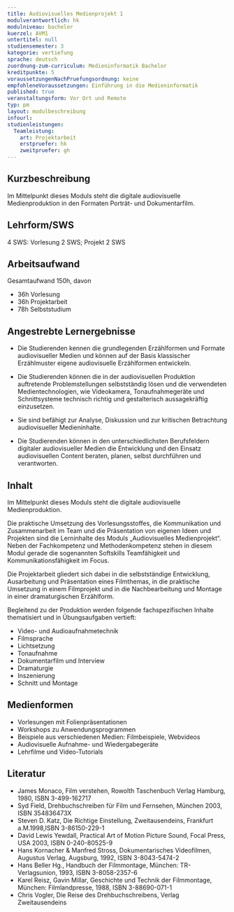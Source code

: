 ```yaml
---
title: Audiovisuelles Medienprojekt 1
modulverantwortlich: hk
modulniveau: bachelor
kuerzel: AVM1
untertitel: null
studiensemester: 3
kategorie: vertiefung
sprache: deutsch
zuordnung-zum-curriculum: Medieninformatik Bachelor
kreditpunkte: 5
voraussetzungenNachPruefungsordnung: keine
empfohleneVoraussetzungen: Einführung in die Medieninformatik
published: true
veranstaltungsform: Vor Ort und Remote
typ: pm
layout: modulbeschreibung
infourl: 
studienleistungen:
  Teamleistung:
    art: Projektarbeit
    erstpruefer: hk
    zweitpruefer: gh
---
```


## Kurzbeschreibung
Im Mittelpunkt dieses Moduls steht die digitale audiovisuelle Medienproduktion in den Formaten Porträt- und Dokumentarfilm.


## Lehrform/SWS
4 SWS: Vorlesung 2 SWS; Projekt 2 SWS

## Arbeitsaufwand
Gesamtaufwand 150h, davon
- 36h Vorlesung
- 36h Projektarbeit
- 78h Selbststudium


## Angestrebte Lernergebnisse
- Die Studierenden kennen die grundlegenden Erzählformen und Formate audiovisueller Medien und können auf der Basis klassischer Erzählmuster eigene audiovisuelle Erzählformen entwickeln. 

- Die Studierenden können die in der audiovisuellen Produktion auftretende Problemstellungen selbstständig lösen und die verwendeten Medientechnologien, wie Videokamera, Tonaufnahmegeräte und Schnittsysteme technisch richtig und gestalterisch aussagekräftig einzusetzen.

- Sie sind befähigt zur Analyse, Diskussion und zur kritischen Betrachtung audiovisueller Medieninhalte.

- Die Studierenden können in den unterschiedlichsten Berufsfeldern digitaler audiovisueller Medien die Entwicklung und den Einsatz audiovisuellen Content beraten, planen, selbst durchführen und verantworten.


## Inhalt
Im Mittelpunkt dieses Moduls steht die digitale audiovisuelle Medienproduktion.

Die praktische Umsetzung des Vorlesungsstoffes, die Kommunikation und Zusammenarbeit im Team  und die Präsentation von eigenen Ideen und Projekten sind die Lerninhalte des Moduls „Audiovisuelles Medienprojekt“. Neben der Fachkompetenz und Methodenkompetenz stehen in diesem Modul gerade die sogenannten Softskills Teamfähigkeit und Kommunikationsfähigkeit im Focus.

Die Projektarbeit gliedert sich dabei in die selbstständige Entwicklung, Ausarbeitung und Präsentation eines Filmthemas, in die praktische Umsetzung in einem Filmprojekt und in die Nachbearbeitung und Montage in einer dramaturgischen Erzählform.

Begleitend zu der Produktion werden folgende fachspezifischen Inhalte thematisiert und in Übungsaufgaben vertieft:

- Video- und Audioaufnahmetechnik
- Filmsprache
- Lichtsetzung
- Tonaufnahme
- Dokumentarfilm und Interview
- Dramaturgie
- Inszenierung
- Schnitt und Montage

## Medienformen
- Vorlesungen mit Folienpräsentationen
- Workshops zu Anwendungsprogrammen
- Beispiele aus verschiedenen Medien: Filmbeispiele, Webvideos
- Audiovisuelle Aufnahme- und Wiedergabegeräte
- Lehrfilme und Video-Tutorials

## Literatur
- James Monaco, Film verstehen, Rowolth Taschenbuch Verlag Hamburg, 1980, ISBN 3-499-162717
- Syd Field, Drehbuchschreiben für Film und Fernsehen, München 2003, ISBN 354836473X
- Steven D. Katz, Die Richtige Einstellung, Zweitausendeins, Frankfurt a.M.1998,ISBN 3-86150-229-1
- David Lewis Yewdall, Practical Art of Motion Picture Sound, Focal Press, USA 2003, ISBN 0-240-80525-9
- Hans Kornacher & Manfred Stross, Dokumentarisches Videofilmen, Augustus Verlag, Augsburg, 1992, ISBN 3-8043-5474-2
- Hans Beller Hg., Handbuch der Filmmontage, München: TR-Verlagsunion, 1993, ISBN 3-8058-2357-6
- Karel Reisz, Gavin Millar, Geschichte und Technik der Filmmontage, München: Filmlandpresse, 1988, ISBN 3-88690-071-1
- Chris Vogler, Die Reise des Drehbuchschreibens, Verlag Zweitausendeins

